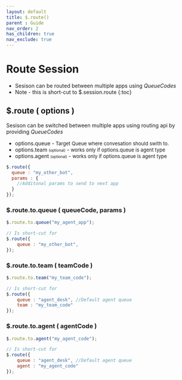 ```yaml
---
layout: default
title: $.route()
parent : Guide
nav_order: 2
has_children: true
nav_exclude: true
---
```

# Route Session
- Sesison can be routed between multiple apps using *QueueCodes* 
- Note - this is short-cut to $.session.route
{:toc}


## $.route ( options )
Sesison can be switched between multiple apps using routing api by providing *QueueCodes*
*  options.queue - <font size="2"> Target Queue where convesation should swith to.</font>
*  options.team <font size="1"> (optional)</font> - <font size="2">works only if options.queue is agent type </font>
*  options.agent <font size="1"> (optional)</font> - <font size="2">works only if options.queue is agent type </font>

```javascript
$.route({
  queue : "my_other_bot",
  params : {
    //Additonal params to send to next app
  }
});
```
### $.route.to.queue ( queueCode, params )
```javascript
$.route.to.queue("my_agent_app");

// Is short-cut for
$.route({
    queue : "my_other_bot",
});
```

### $.route.to.team ( teamCode )
```javascript
$.route.to.team("my_team_code");

// Is short-cut for
$.route({
    queue : "agent_desk", //Default agent queue
    team : "my_team_code"
});
```
### $.route.to.agent ( agentCode )
```javascript
$.route.to.agent("my_agent_code");

// Is short-cut for
$.route({
    queue : "agent_desk", //Default agent queue
    agent : "my_agent_code"
});
```